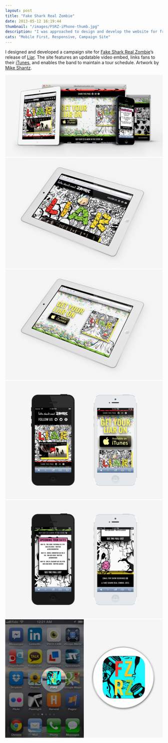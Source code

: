 ```yaml
---
layout: post
title: "Fake Shark Real Zombie"
date: 2013-05-12 16:19:44
thumbnail: "/images/FSRZ-iPhone-thumb.jpg"
description: "I was approached to design and develop the website for freak-pop, post-hardcore, dance-punk, art punk, experimental rock, progressive band Fake Shark Real Zombie’s release of Liar."
cats: "Mobile First, Responsive, Campaign Site"
---
```


<p class="work-content">I designed and developed a campaign site for <a href="http://www.fakesharkrealzombie.com/" title="Link to Fake Shark Real Zombie's website" target="_blank">Fake Shark Real Zombie</a>’s release of <a href="https://itunes.apple.com/ca/album/liar/id599166015" title="Link to Fake Shark Real Zombie record Liars on iTunes" target="_blank">Liar</a>. The site features an updatable video embed, links fans to their <a href="https://itunes.apple.com/ca/album/girls-featuring-steve-bays/id561288437?i=561288555" title="Fake Shark Real Zombie on iTunes" target="_blank">iTunes</a>, and enables the band to maintain a tour schedule. Artwork by <a href="http://gnargrim.tumblr.com/" title="Mike Shantz website" target="_blank">Mike Shantz</a>.</p>

<img src="/images/FSRZ-Responsive.jpg" alt="The Fake Shark Real Zombie website is a responsive design" />
<img src="/images/FSRZ-iPad-MockUp.jpg" alt="The website is tablet friendly" />
<img src="/images/FSRZ-iPad-MockUp2.jpg" alt="The website is tablet friendly" />
<img src="/images/FSRZ-iPhone.jpg" alt="The website is mobile phone friendly" />
<img src="/images/FSRZ-iPhone2.jpg" alt="The website is mobile phone friendly" />
<img src="/images/FSRZ-Icon-MockUp.jpg" alt="iOS users can add their website to their home screen for easy access to tour dates" />